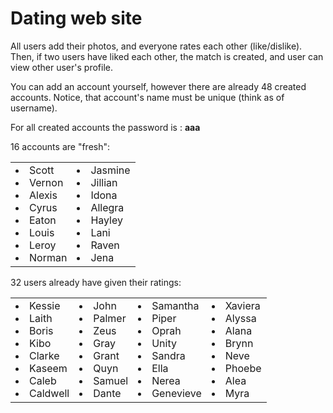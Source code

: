# Dating web site

All users add their photos, and everyone rates each other (like/dislike). Then, if two users have liked each other, the
match is created, and user can view other user's profile.

You can add an account yourself, however there are already 48 created accounts. Notice, that account's name must be
unique (think as of username).

For all created accounts the password is : **aaa**

16 accounts are "fresh":
<table>
<tr>
<td>
<li>Scott</li>
<li>Vernon</li>
<li>Alexis</li>
<li>Cyrus</li>
<li>Eaton</li>
<li>Louis</li>
<li>Leroy</li>
<li>Norman</li>
</td>
<td>
<li>Jasmine</li>
<li>Jillian</li>
<li>Idona</li>
<li>Allegra</li>
<li>Hayley</li>
<li>Lani</li>
<li>Raven</li>
<li>Jena</li>
</td>
</tr>
</table>

32 users already have given their ratings:
<table>
<tr>
<td>
<li>Kessie</li>
<li>Laith</li>
<li>Boris</li>
<li>Kibo</li>
<li>Clarke</li>
<li>Kaseem</li>
<li>Caleb</li>
<li>Caldwell</li>
</td>
<td>
<li>John</li>
<li>Palmer</li>
<li>Zeus</li>
<li>Gray</li>
<li>Grant</li>
<li>Quyn</li>
<li>Samuel</li>
<li>Dante</li>
</td>
<td>
<li>Samantha</li>
<li>Piper</li>
<li>Oprah</li>
<li>Unity</li>
<li>Sandra</li>
<li>Ella</li>
<li>Nerea</li>
<li>Genevieve</li>
</td>
<td>
<li>Xaviera</li>
<li>Alyssa</li>
<li>Alana</li>
<li>Brynn</li>
<li>Neve</li>
<li>Phoebe</li>
<li>Alea</li>
<li>Myra</li>
</td>
</tr>
</table>